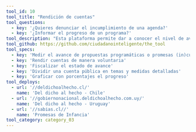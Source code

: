```yaml
---
tool_id: 10
tool_title: "Rendición de cuentas"
tool_questions:
  - key: '¿Quieres denunciar el incumplimiento de una agenda?'
  - key: '¿Informar el progreso de un programa?'
tool_description: "Esta plataforma permite dar a conocer el nivel de avance de un proyecto con porcentajes por categoría, ya sea para rendir cuentas de manera voluntaria o para exponer el progreso de un otro."
tool_github: https://github.com/ciudadanointeligente/the_tool
tool_specs:
  - key: 'Medir el avance de propuestas programáticas o promesas (in)cumplidas'
  - key: 'Rendir cuentas de manera voluntaria'
  - key: 'Fiscalizar el estado de avance'
  - key: 'Dividir una cuenta pública en temas y medidas detalladas'
  - key: 'Graficar con porcentajes el progreso'
tool_deploys:
  - url: '//deldichoalhecho.cl/'
    name: 'Del dicho al hecho - Chile'
  - url: '//gobiernonacional.deldichoalhecho.com.uy/'
    name: 'Del dicho al hecho - Uruguay'
  - url: '//sabias.cl//'
    name: 'Promesas de Infancia'
tool_category: category_03
---
```

